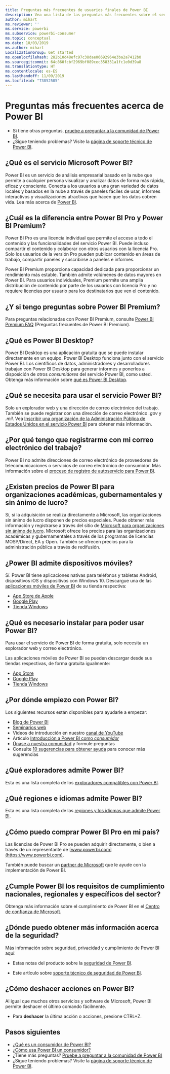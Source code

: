 ```yaml
---
title: Preguntas más frecuentes de usuarios finales de Power BI
description: Vea una lista de las preguntas más frecuentes sobre el servicio Power BI y las aplicaciones móviles de Power BI, y sus respuestas.
author: mihart
ms.reviewer: ''
ms.service: powerbi
ms.subservice: powerbi-consumer
ms.topic: conceptual
ms.date: 10/03/2019
ms.author: mihart
LocalizationGroup: Get started
ms.openlocfilehash: 282b10d48efc97c38dae06692964e3ba2a7412b0
ms.sourcegitcommit: 64c860fcbf2969bf089cec358331a1fc1e0d39a8
ms.translationtype: HT
ms.contentlocale: es-ES
ms.lasthandoff: 11/09/2019
ms.locfileid: "73852505"
---
```

# <a name="frequently-asked-questions-about-power-bi"></a>Preguntas más frecuentes acerca de Power BI

* Si tiene otras preguntas, [pruebe a preguntar a la comunidad de Power BI](https://community.powerbi.com/).
* ¿Sigue teniendo problemas? Visite la [página de soporte técnico de Power BI](https://powerbi.microsoft.com/support/).

## <a name="what-is-the-microsoft-power-bi-service"></a>¿Qué es el servicio Microsoft Power BI?

Power BI es un servicio de análisis empresarial basado en la nube que permite a cualquier persona visualizar y analizar datos de forma más rápida, eficaz y consciente. Conecta a los usuarios a una gran variedad de datos locales y basados en la nube a través de paneles fáciles de usar, informes interactivos y visualizaciones atractivas que hacen que los datos cobren vida. Lea más acerca de [Power BI](../fundamentals/power-bi-overview.md).

## <a name="whats-the-difference-between-power-bi-pro-and-power-bi-premium"></a>¿Cuál es la diferencia entre Power BI Pro y Power BI Premium?

Power BI Pro es una licencia individual que permite el acceso a todo el contenido y las funcionalidades del servicio Power BI. Puede incluso compartir el contenido y colaborar con otros usuarios con la licencia Pro. Solo los usuarios de la versión Pro pueden publicar contenido en áreas de trabajo, compartir paneles y suscribirse a paneles e informes.

Power BI Premium proporciona capacidad dedicada para proporcionar un rendimiento más estable. También admite volúmenes de datos mayores en Power BI. Para usuarios individuales, Premium permite una amplia distribución de contenido por parte de los usuarios con licencia Pro y no requiere licencias por usuario para los destinatarios que ven el contenido.

## <a name="what-if-i-have-questions-about-power-bi-premium"></a>¿Y si tengo preguntas sobre Power BI Premium?

Para preguntas relacionadas con Power BI Premium, consulte [Power BI Premium FAQ](../service-premium-faq.md) (Preguntas frecuentes de Power BI Premium).

## <a name="what-is-power-bi-desktop"></a>¿Qué es Power BI Desktop?

Power BI Desktop es una aplicación gratuita que se puede instalar directamente en un equipo. Power BI Desktop funciona junto con el servicio Power BI.  Los científicos de datos, administradores y desarrolladores trabajan con Power BI Desktop para generar informes y ponerlos a disposición de otros *consumidores* del servicio Power BI, como usted. Obtenga más información sobre [qué es Power BI Desktop](../desktop-what-is-desktop.md).

## <a name="what-do-i-need-to-use-the-power-bi-service"></a>¿Qué se necesita para usar el servicio Power BI?

Solo un explorador web y una dirección de correo electrónico del trabajo. También se puede registrar con una dirección de correo electrónico *.gov* y *.mil*. Vea [Inscribir una organización de la Administración Pública de Estados Unidos en el servicio Power BI](../service-govus-signup.md) para obtener más información.

## <a name="why-do-i-have-to-sign-up-with-my-work-email"></a>¿Por qué tengo que registrarme con mi correo electrónico del trabajo?

Power BI no admite direcciones de correo electrónico de proveedores de telecomunicaciones o servicios de correo electrónico de consumidor. Más información sobre el [proceso de registro de autoservicio para Power BI](../service-self-service-signup-for-power-bi.md).

## <a name="is-government-academic-and-nonprofit-pricing-available-for-power-bi"></a>¿Existen precios de Power BI para organizaciones académicas, gubernamentales y sin ánimo de lucro?

Sí, si la adquisición se realiza directamente a Microsoft, las organizaciones sin ánimo de lucro disponen de precios especiales. Puede obtener más información y registrarse a través del sitio de [Microsoft para organizaciones sin ánimo de lucro](https://www.microsoft.com/nonprofits/power-bi). Microsoft ofrece los precios para las organizaciones académicas y gubernamentales a través de los programas de licencias MOSP/Direct, EA y Open. También se ofrecen precios para la administración pública a través de redifusión.

## <a name="does-power-bi-support-mobile-devices"></a>¿Power BI admite dispositivos móviles?

Sí. Power BI tiene aplicaciones nativas para teléfonos y tabletas Android, dispositivos iOS y dispositivos con Windows 10. Descargue una de las [aplicaciones móviles de Power BI](https://powerbi.microsoft.com/mobile) de su tienda respectiva:  

* [App Store de Apple](https://go.microsoft.com/fwlink/?LinkId=526218)
* [Google Play](https://go.microsoft.com/fwlink/?LinkID=544867&clcid=0x409)
* [Tienda Windows](https://go.microsoft.com/fwlink/?LinkId=526478)

## <a name="what-do-i-need-to-install-to-use-power-bi"></a>¿Qué es necesario instalar para poder usar Power BI?

Para usar el servicio de Power BI de forma gratuita, solo necesita un explorador web y correo electrónico.

Las aplicaciones móviles de Power BI se pueden descargar desde sus tiendas respectivas, de forma gratuita igualmente:

* [App Store](https://go.microsoft.com/fwlink/?LinkId=526218)
* [Google Play](https://go.microsoft.com/fwlink/?LinkID=544867&clcid=0x409)
* [Tienda Windows](https://go.microsoft.com/fwlink/?LinkId=526478)

## <a name="where-do-i-get-started-with-power-bi"></a>¿Por dónde empiezo con Power BI?

Los siguientes recursos están disponibles para ayudarle a empezar:

* [Blog de Power BI](https://blogs.msdn.com/b/powerbi/)
* [Seminarios web](../webinars.md)
* Vídeos de introducción en nuestro [canal de YouTube](https://www.youtube.com/user/mspowerbi)
* Artículo [Introducción a Power BI como *consumidor*](power-bi-consumer-landing.md)
* [Únase a nuestra comunidad](https://community.powerbi.com/) y formule preguntas
* Consulte [10 sugerencias para obtener ayuda](../service-tips-for-finding-help.md) para conocer más sugerencias

## <a name="what-browsers-does-power-bi-support"></a>¿Qué exploradores admite Power BI?

Esta es una lista completa de los [exploradores compatibles con Power BI](../service-browser-support.md).

## <a name="what-regions-and-languages-does-power-bi-support"></a>¿Qué regiones e idiomas admite Power BI?

Esta es una lista completa de las [regiones y los idiomas que admite Power BI](../supported-languages-countries-regions.md).

## <a name="how-can-i-buy-power-bi-pro-in-my-country"></a>¿Cómo puedo comprar Power BI Pro en mi país?

Las licencias de Power BI Pro se pueden adquirir directamente, o bien a través de un representante de [www.powerbi.com](https://www.powerbi.com).

También puede buscar un [partner de Microsoft](https://partner.microsoft.com/) que le ayude con la implementación de Power BI.

## <a name="does-power-bi-meet-national-regional-and-industry-specific-compliance-requirements"></a>¿Cumple Power BI los requisitos de cumplimiento nacionales, regionales y específicos del sector?

Obtenga más información sobre el cumplimiento de Power BI en el [Centro de confianza de Microsoft](https://go.microsoft.com/fwlink/?LinkId=785324).

## <a name="where-can-i-learn-more-about-security"></a>¿Dónde puedo obtener más información acerca de la seguridad?

Más información sobre seguridad, privacidad y cumplimiento de Power BI aquí:

* Estas notas del producto sobre la [seguridad de Power BI](https://go.microsoft.com/fwlink/?LinkId=829185).

* Este artículo sobre [soporte técnico de seguridad de Power BI](../service-admin-power-bi-security.md).

## <a name="how-do-i-undo-in-power-bi"></a>¿Cómo deshacer acciones en Power BI?

Al igual que muchos otros servicios y software de Microsoft, Power BI permite deshacer el último comando fácilmente.

* Para **deshacer** la última acción o acciones, presione CTRL+Z.

## <a name="next-steps"></a>Pasos siguientes

* [¿Qué es un consumidor de Power BI?](end-user-consumer.md)
* [¿Cómo usa Power BI un consumidor?](end-user-reading-view.md)
* ¿Tiene más preguntas? [Pruebe a preguntar a la comunidad de Power BI](https://community.powerbi.com/)
* ¿Sigue teniendo problemas? Visite la [página de soporte técnico de Power BI](https://powerbi.microsoft.com/support/).